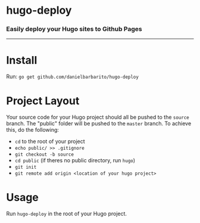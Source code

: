 # hugo-deploy
### Easily deploy your Hugo sites to Github Pages

-------------


# Install

Run: `go get github.com/danielbarbarito/hugo-deploy`

# Project Layout
Your source code for your Hugo project should all be pushed to the `source` branch. The "public" folder will be pushed to the `master` branch.
To achieve this, do the following:
- `cd` to the root of your project
- `echo public/ >> .gitignore`
- `git checkout -b source`
- `cd public` (if theres no public directory, run `hugo`)
- `git init`
- `git remote add origin <location of your hugo project>`

# Usage

Run `hugo-deploy` in the root of your Hugo project.
